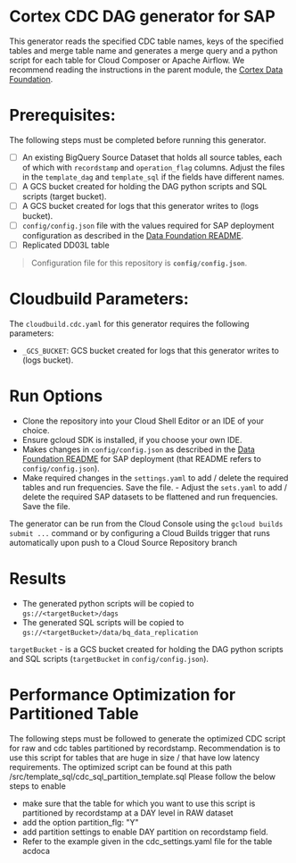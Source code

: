 # Cortex CDC DAG generator for SAP
This generator reads the specified CDC table names, keys of the specified tables and merge table
name and generates a merge query and a python script for each table for Cloud Composer or Apache
Airflow. We recommend reading the instructions in the parent module, the
[Cortex Data Foundation](https://github.com/GoogleCloudPlatform/cortex-data-foundation).

# Prerequisites:
The following steps must be completed before running this generator.
- [ ] An existing BigQuery Source Dataset that holds all source tables, each of
which with `recordstamp` and `operation_flag` columns. Adjust the files
in the `template_dag` and `template_sql` if the fields have different names.
- [ ] A GCS bucket created for holding the DAG python scripts and SQL scripts (target bucket).
- [ ] A GCS bucket created for logs that this generator writes to (logs bucket).
- [ ] `config/config.json` file with the values required for SAP deployment configuration
as described in the [Data Foundation README](https://github.com/GoogleCloudPlatform/cortex-data-foundation/blob/main/README.md).
- [ ] Replicated DD03L table

> Configuration file for this repository is **`config/config.json`**.

# Cloudbuild Parameters:
The `cloudbuild.cdc.yaml` for this generator requires the following
parameters:
- `_GCS_BUCKET`: GCS bucket created for logs that this generator writes to (logs bucket).

# Run Options
- Clone the repository into your Cloud Shell Editor or an IDE of your choice.
- Ensure gcloud SDK is installed, if you choose your own IDE.
- Makes changes in `config/config.json` as described in the [Data Foundation README](https://github.com/GoogleCloudPlatform/cortex-data-foundation/blob/main/README.md) for SAP deployment
(that README refers to `config/config.json`).
- Make required changes in the `settings.yaml` to add / delete the required tables and run
 frequencies. Save the file.  - Adjust the `sets.yaml` to add / delete the required SAP datasets
 to be flattened and run frequencies. Save the file.

The generator can be run from the Cloud Console using the `gcloud builds submit ...` command or
by configuring a Cloud Builds trigger that runs automatically upon push to a Cloud Source
 Repository branch

# Results
- The generated python scripts will be copied to `gs://<targetBucket>/dags`
- The generated SQL scripts will be copied to `gs://<targetBucket>/data/bq_data_replication`

`targetBucket` - is a GCS bucket created for holding the DAG python scripts and SQL scripts
(`targetBucket` in `config/config.json`).

# Performance Optimization for Partitioned Table 
The following steps must be followed to generate the optimized CDC script for raw and cdc tables partitioned by recordstamp. 
Recommendation is to use this script for tables that are huge in size / that have low latency requirements.
The optimized script can be found at this path /src/template_sql/cdc_sql_partition_template.sql
Please follow the below steps to enable 
- make sure that the table for which you want to use this script is partitioned by recordstamp at a DAY level in RAW dataset
- add the option partition_flg: "Y"  
- add partition settings to enable DAY partition on recordstamp field. 
- Refer to the example given in the cdc_settings.yaml file for the table acdoca